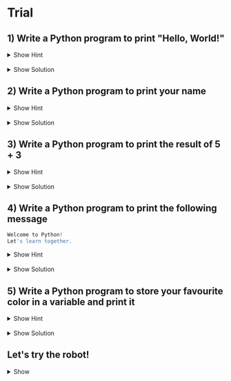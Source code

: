 # Trial
## 1) Write a Python program to print "Hello, World!"
<details>
  <summary>Show Hint</summary>
  Use the `print()` function to display text.
</details>

<br>
<details>
  <summary>Show Solution </summary>

  ```python
  print("Hello, World!")
  ```
</details>

## 2) Write a Python program to print your name

<details>
  <summary>Show Hint</summary>
  Replace the text inside `print()` with your name. 
</details>
<br>
<details>
  <summary>Show Solution </summary>

  ```python
  print("My name is John Doe.")
  ```
</details>

## 3) Write a Python program to print the result of 5 + 3
<details>
  <summary>Show Hint</summary>
   Use `print()` to display the result of the addition.
</details>
<br>
<details>
  <summary>Show Solution </summary>
  
  ```python
print(5 + 3)
  ```
</details>

## 4) Write a Python program to print the following message
 ```python
Welcome to Python!
Let's learn together.
 ```
<details>
  <summary>Show Hint</summary>
 Use triple quotes (`"""`) or multiple `print()` statements for multi-line text.
</details>
<br>
<details>
  <summary>Show Solution </summary>

  ```python
  print("""Welcome to Python!
  Let's learn together.""")
  ```
</details>

## 5) Write a Python program to store your favourite color in a variable and print it
<details>
  <summary>Show Hint</summary>
  Assign your favourite color to a variable, then use `print()` to display it
</details>
<br>
<details>
  <summary>Show Solution </summary>

  ```python
  favorite_color = "Blue"
  print("My favourite color is", favorite_color)
  ```
</details>

## Let's try the robot!
<details>
  <summary>Show</summary>
  
- Make sure that you are connected to the robot hotspot
- Get the trial.py from https://raw.githubusercontent.com/chuazhe/dji-robomaster-s1/refs/heads/master/Trial/trial.py
  
  ```
  curl -OL https://raw.githubusercontent.com/chuazhe/dji-robomaster-s1/refs/heads/master/Trial/trial.py
  ```
  
- Run it! <br>
  - Press 1 to start  <br>
  - Press 2 to move  <br>
  - Press 3 to go  <br>
  - Press 4 to shoot  <br>
  - Press 5 to dance  <br>
</details>
<br>
</details>
